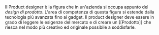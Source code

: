 Il Product designer è la figura che in un'azienda si occupa appunto del *design di prodotto*.
L'area di competenza di questa figura si estende dalla tecnologia più avanzata fino ai gadget.
Il product designer deve essere in grado di leggere le esigenze del mercato e di creare un [[Prodotto]] che riesca nel modo più creativo ed originale possibile a soddisfarle.